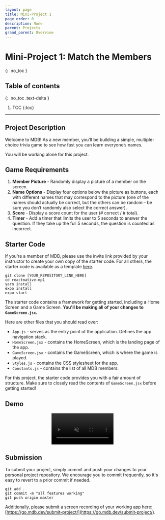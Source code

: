 ```yaml
---
layout: page
title: Mini-Project 1
page_order: 0
description: None
parent: Projects
grand_parent: Overview
---
```


# Mini-Project 1: Match the Members
{: .no_toc }

## Table of contents
{: .no_toc .text-delta }

1. TOC
{:toc}

---

## Project Description
Welcome to MDB! As a new member, you'll be building a simple, multiple-choice trivia game to see how fast you can learn everyone’s names.

You will be working alone for this project.

## Game Requirements
1. **Member Picture** - Randomly display a picture of a member on the screen.
2. **Name Options** - Display four options below the picture as buttons, each with different names that may correspond to the picture (one of the names should actually be correct, but the others can be random – be sure you don’t randomly also select the correct answer).
3. **Score** - Display a score count for the user (# correct / # total).
4. **Timer** - Add a timer that limits the user to 5 seconds to answer the question. If they take up the full 5 seconds, the question is counted as incorrect.  

## Starter Code

If you're a member of MDB, please use the invite link provided by your instructor to create your own copy of the starter code. For all others, the starter code is available as a template [here](https://github.com/mdbdev/reactnative-mp1).

```
git clone [YOUR_REPOSITORY_LINK_HERE]
cd reactnative-mp1
yarn install
expo install
expo start
```

The starter code contains a framework for getting started, including a Home Screen and a Game Screen. **You'll be making all of your changes to `GameScreen.jsx`.**

Here are other files that you should read over:

- `App.js` - serves as the entry point of the application. Defines the app navigation stack.
- `HomeScreen.jsx` - contains the HomeScreen, which is the landing page of the app.
- `GameScreen.jsx` - contains the GameScreen, which is where the game is played.
- `Styles.js` - contains the CSS stylesheet for the app.
- `Constants.js` - contains the list of all MDB members.

For this project, the starter code provides you with a fair amount of structure. Make sure to closely read the contents of `GameScreen.jsx` before getting started!

## Demo

<video muted controls width="40%" style="display:block; margin:0 auto; border-style: dotted; border-width: 1px; border-color: #ebeff0">
    <source src="assets/mp1.MP4" type="video/mp4">
</video>

## Submission

To submit your project, simply commit and push your changes to your personal project repository. We encourage you to commit frequently, so it's easy to revert to a prior commit if needed.

```
git add .
git commit -m "all features working"
git push origin master
```

Additionally, please submit a screen recording of your working app here: [https://go.mdb.dev/submit-project/](https://go.mdb.dev/submit-project/).


